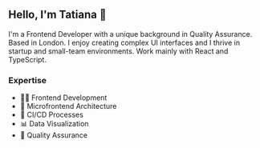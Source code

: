 ## Hello, I'm Tatiana 👋

I'm a Frontend Developer with a unique background in Quality Assurance. Based in London. I enjoy creating complex UI interfaces and I thrive in startup and small-team environments. Work mainly with React and TypeScript.

### Expertise
* 👨‍💻 Frontend Development
* 🔗 Microfrontend Architecture
* 🚀 CI/CD Processes
* 📊 Data Visualization
* 🐞 Quality Assurance
  

